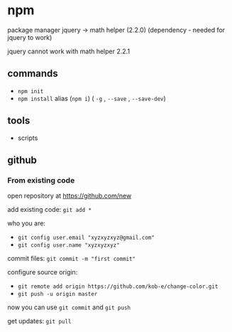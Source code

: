 # npm
package manager 
jquery -> math helper (2.2.0) (dependency - needed for jquery to work)

jquery cannot work with math helper 2.2.1

## commands
- `npm init`
- `npm install` alias (`npm i`) ( `-g` , `--save` , `--save-dev`)

## tools
- scripts

## github
### From existing code
open repository at https://github.com/new

add existing code: `git add *`

who you are: 
- `git config user.email "xyzxyzxyz@gmail.com"`
- `git config user.name "xyzxyzxyz"`

commit files: `git commit -m "first commit"`

configure source origin: 
- `git remote add origin https://github.com/kob-e/change-color.git`
- `git push -u origin master`

now you can use `git commit` and `git push`

get updates: `git pull`